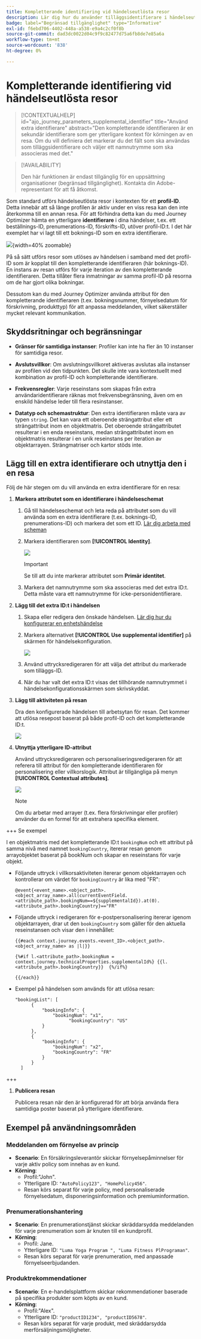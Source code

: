 ```yaml
---
title: Kompletterande identifiering vid händelseutlösta resor
description: Lär dig hur du använder tilläggsidentifierare i händelseutlösta resor.
badge: label="Begränsad tillgänglighet" type="Informative"
exl-id: f6ebd706-4402-448a-a538-e9a4c2cf0f8b
source-git-commit: dad3dc0022d04c9f9c82477d75a6fb8de7e85a6a
workflow-type: tm+mt
source-wordcount: '838'
ht-degree: 0%

---
```


# Kompletterande identifiering vid händelseutlösta resor

>[!CONTEXTUALHELP]
>id="ajo_journey_parameters_supplemental_identifier"
>title="Använd extra identifierare"
>abstract="Den kompletterande identifieraren är en sekundär identifierare som ger ytterligare kontext för körningen av en resa. Om du vill definiera det markerar du det fält som ska användas som tilläggsidentifierare och väljer ett namnutrymme som ska associeras med det."

>[!AVAILABILITY]
>
>Den här funktionen är endast tillgänglig för en uppsättning organisationer (begränsad tillgänglighet). Kontakta din Adobe-representant för att få åtkomst.

Som standard utförs händelseutlösta resor i kontexten för ett **profil-ID**. Detta innebär att så länge profilen är aktiv under en viss resa kan den inte återkomma till en annan resa. För att förhindra detta kan du med Journey Optimizer hämta en ytterligare **identifierare** i dina händelser, t.ex. ett beställnings-ID, prenumerations-ID, förskrifts-ID, utöver profil-ID:t.
I det här exemplet har vi lagt till ett boknings-ID som en extra identifierare.

![](assets/event-supplemental-id.png){width=40% zoomable}

På så sätt utförs resor som utlöses av händelsen i samband med det profil-ID som är kopplat till den kompletterande identifieraren (här boknings-ID). En instans av resan utförs för varje iteration av den kompletterande identifieraren. Detta tillåter flera inmatningar av samma profil-ID på resorna om de har gjort olika bokningar.

Dessutom kan du med Journey Optimizer använda attribut för den kompletterande identifieraren (t.ex. bokningsnummer, förnyelsedatum för förskrivning, produkttyp) för att anpassa meddelanden, vilket säkerställer mycket relevant kommunikation. <!--Example: A healthcare provider can send renewal reminders for each prescription in a patient's profile.-->

## Skyddsritningar och begränsningar

* **Gränser för samtidiga instanser**: Profiler kan inte ha fler än 10 instanser för samtidiga resor.

<!--* **Array depth**: Supplemental identifier objects can have a maximum depth of 3 levels (2 levels of nesting).

    +++Example

    ```
    [
    (level 1) "Atorvastatin" : {
    "description" : "used to lower cholesterol",
    "renewal_date" : "11/20/25",
    "dosage" : "10mg"
    (level 2) "ingredients" : [
    (level 3) "Atorvastatin calcium",
    "lactose monohydrate",
    "microcrystalline cellulose",
    "other" ]
    }
    ]
    ```

    +++
-->
* **Avslutsvillkor**: Om avslutningsvillkoret aktiveras avslutas alla instanser av profilen vid den tidpunkten. Det skulle inte vara kontextuellt med kombination av profil-ID och kompletterande identifierare.

* **Frekvensregler**: Varje reseinstans som skapas från extra användaridentifierare räknas mot frekvensbegränsning, även om en enskild händelse leder till flera resinstanser.

* **Datatyp och schemastruktur**: Den extra identifieraren måste vara av typen `string`. Det kan vara ett oberoende strängattribut eller ett strängattribut inom en objektmatris. Det oberoende strängattributet resulterar i en enda reseinstans, medan strängattributet inom en objektmatris resulterar i en unik reseinstans per iteration av objektarrayen. Strängmatriser och kartor stöds inte.

## Lägg till en extra identifierare och utnyttja den i en resa

Följ de här stegen om du vill använda en extra identifierare för en resa:

1. **Markera attributet som en identifierare i händelseschemat**

   1. Gå till händelseschemat och leta reda på attributet som du vill använda som en extra identifierare (t.ex. boknings-ID, prenumerations-ID) och markera det som ett ID. [Lär dig arbeta med scheman](../data/get-started-schemas.md)

   1. Markera identifieraren som **[!UICONTROL Identity]**.

      ![](assets/supplemental-ID-schema.png)

      >[!IMPORTANT]
      >
      >Se till att du inte markerar attributet som **Primär identitet**.

   1. Markera det namnutrymme som ska associeras med det extra ID:t. Detta måste vara ett namnutrymme för icke-personidentifierare.

1. **Lägg till det extra ID:t i händelsen**

   1. Skapa eller redigera den önskade händelsen. [Lär dig hur du konfigurerar en enhetshändelse](../event/about-creating.md)

   1. Markera alternativet **[!UICONTROL Use supplemental identifier]** på skärmen för händelsekonfiguration.

      ![](assets/supplemental-ID-event.png)

   1. Använd uttrycksredigeraren för att välja det attribut du markerade som tilläggs-ID.

   1. När du har valt det extra ID:t visas det tillhörande namnutrymmet i händelsekonfigurationsskärmen som skrivskyddat.

1. **Lägg till aktiviteten på resan**

   Dra den konfigurerade händelsen till arbetsytan för resan. Det kommer att utlösa resepost baserat på både profil-ID och det kompletterande ID:t.

   ![](assets/supplemental-ID-journey.png)

1. **Utnyttja ytterligare ID-attribut**

   Använd uttrycksredigeraren och personaliseringsredigeraren för att referera till attribut för den kompletterande identifieraren för personalisering eller villkorslogik. Attribut är tillgängliga på menyn **[!UICONTROL Contextual attributes]**.

   ![](assets/supplemental-ID-perso.png)

   >[!NOTE]
   >
   >Om du arbetar med arrayer (t.ex. flera förskrivningar eller profiler) använder du en formel för att extrahera specifika element.

+++ Se exempel

   I en objektmatris med det kompletterande ID:t `bookingNum` och ett attribut på samma nivå med namnet `bookingCountry`, itererar resan genom arrayobjektet baserat på bookNum och skapar en reseinstans för varje objekt.

   * Följande uttryck i villkorsaktiviteten itererar genom objektarrayen och kontrollerar om värdet för `bookingCountry` är lika med &quot;FR&quot;:

     ```
     @event{<event_name>.<object_path>.<object_array_name>.all(currentEventField.<attribute_path>.bookingNum==${supplementalId}).at(0).<attribute_path>.bookingCountry}=="FR"
     ```

   * Följande uttryck i redigeraren för e-postpersonalisering itererar igenom objektarrayen, drar ut den `bookingCountry` som gäller för den aktuella reseinstansen och visar den i innehållet:

     ```
     {{#each context.journey.events.<event_ID>.<object_path>.<object_array_name> as |l|}} 
     
     {%#if l.<attribute_path>.bookingNum = context.journey.technicalProperties.supplementalId%} {{l.<attribute_path>.bookingCountry}}  {%/if%}
     
     {{/each}}
     ```

   * Exempel på händelsen som används för att utlösa resan:

     ```
     "bookingList": [
           {
               "bookingInfo": {
                   "bookingNum": "x1",
                         "bookingCountry": "US"
               }
           },
           {
               "bookingInfo": {
                   "bookingNum": "x2",
                   "bookingCountry": "FR"
               }
           }
       ]
     ```

+++

1. **Publicera resan**

   Publicera resan när den är konfigurerad för att börja använda flera samtidiga poster baserat på ytterligare identifierare.

## Exempel på användningsområden

### **Meddelanden om förnyelse av princip**

* **Scenario**: En försäkringsleverantör skickar förnyelsepåminnelser för varje aktiv policy som innehas av en kund.
* **Körning**:
   * Profil:&quot;John&quot;.
   * Ytterligare ID: `"AutoPolicy123", "HomePolicy456"`.
   * Resan körs separat för varje policy, med personaliserade förnyelsedatum, disponeringsinformation och premiuminformation.

### **Prenumerationshantering**

* **Scenario**: En prenumerationstjänst skickar skräddarsydda meddelanden för varje prenumeration som är knuten till en kundprofil.
* **Körning**:
   * Profil: Jane.
   * Ytterligare ID: `"Luma Yoga Program ", "Luma Fitness PlPrograman"`.
   * Resan körs separat för varje prenumeration, med anpassade förnyelseerbjudanden.

### **Produktrekommendationer**

* **Scenario**: En e-handelsplattform skickar rekommendationer baserade på specifika produkter som köpts av en kund.
* **Körning**:
   * Profil:&quot;Alex&quot;.
   * Ytterligare ID: `"productID1234", "productID5678"`.
   * Resan körs separat för varje produkt, med skräddarsydda merförsäljningsmöjligheter.
